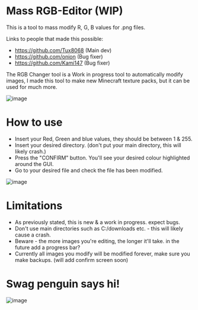 # Mass RGB-Editor (WIP)

This is a tool to mass modify R, G, B values for .png files.

Links to people that made this possible:
- https://github.com/Tux8068 (Main dev)
- https://github.com/onion   (Bug fixer)
- https://github.com/Kami147 (Bug fixer)

The RGB Changer tool is a Work in progress tool to  automatically modify images, 
I made this tool to make new Minecraft texture packs, but it can be used for much more.

![image](https://i.imgur.com/gtYE2ZH.png)

# How to use

- Insert your Red, Green and blue values, they should be between 1 & 255.
- Insert your desired directory. (don't put your main directory, this will likely crash.)
- Press the "CONFIRM" button. You'll see your desired colour highlighted around the GUI.
- Go to your desired file and check the file has been modified.

![image](https://imgur.com/7gltd2v.png)

# Limitations

- As previously stated, this is new & a work in progress. expect bugs.
- Don't use main directories such as C:/downloads etc. - this will likely cause a crash.
- Beware - the more images you're editing, the longer it'll take. in the future add a progress bar?
- Currently all images you modify will be modified forever, make sure you make backups. (will add confirm screen soon)


# Swag penguin says hi!
![image](https://i.imgur.com/bAdn3Sw.png)






